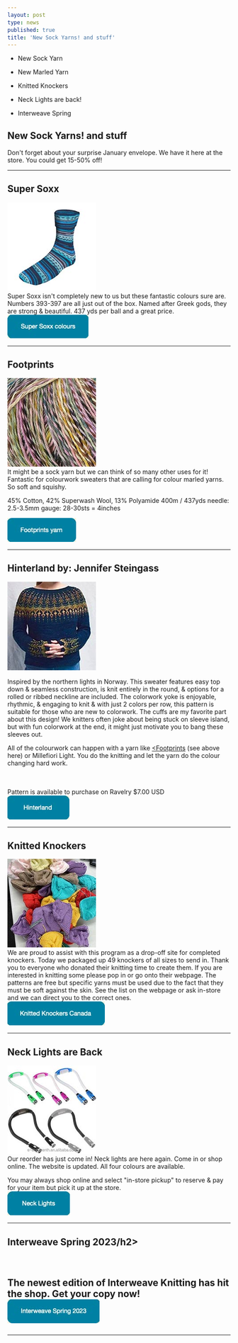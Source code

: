 ```yaml
---
layout: post
type: news
published: true
title: 'New Sock Yarns! and stuff'
---
```


- New Sock Yarn

- New Marled Yarn

- Knitted Knockers

- Neck Lights are back!

- Interweave Spring

<h2>New Sock Yarns! and stuff</h2>
<p>Don't forget about your surprise January envelope. We have it here at the store.
You could get 15-50% off!
</p>
<hr />
<h2>Super Soxx</h2>
<p><a href="https://www.woolandsilkcoshop.com/products/super-soxx-color-4-ply-capital-cities"><img src="/img/super_soxx.jpg"></a><br />Super Soxx isn't completely new to us but these fantastic colours sure are. Numbers 393-397 are all just out of the box. Named after Greek gods, they are strong & beautiful. 437 yds per ball and a great price.<br />
<a href="https://www.woolandsilkcoshop.com/products/super-soxx-color-4-ply-capital-cities"><img src="/img/btn_super_soxx.jpg"></a></p>
<hr />
<h2>Footprints</h2>
<p><a href="https://www.woolandsilkcoshop.com/products/wool-addicts-footprints"><img src="/img/footprints.jpg"></a> <br /> It might be a sock yarn but we can think of so many other uses for it! Fantastic for colourwork sweaters that are calling for colour marled yarns. So soft and squishy.

45% Cotton, 42% Superwash Wool, 13% Polyamide 400m / 437yds needle: 2.5-3.5mm gauge: 28-30sts = 4inches<br />

<a href="https://www.woolandsilkcoshop.com/products/wool-addicts-footprints"><img src="/img/btn_footprints.jpg"></a></p>

<hr />
<h2>Hinterland by: Jennifer Steingass</h2>
<p><a href="https://www.ravelry.com/patterns/library/hinterland-5"><img src="/img/hinterland.jpg"></a><br />

Inspired by the northern lights in Norway. This sweater features easy top down & seamless construction, is knit entirely in the round, & options for a rolled or ribbed neckline are included. The colorwork yoke is enjoyable, rhythmic, & engaging to knit & with just 2 colors per row, this pattern is suitable for those who are new to colorwork. The cuffs are my favorite part about this design! We knitters often joke about being stuck on sleeve island, but with fun colorwork at the end, it might just motivate you to bang these sleeves out.

All of the colourwork can happen with a yarn like <a href="https://www.woolandsilkcoshop.com/products/wool-addicts-footprints"><Footprints</a> (see above here) or Millefiori Light. You do the knitting and let the yarn do the colour changing hard work.

<br /><br />Pattern is available to purchase on Ravelry $7.00 USD<br />
 <a href="https://www.ravelry.com/patterns/library/hinterland-5"><img src="/img/btn_hinterland.jpg"></a></p>

<hr />
  <h2>Knitted Knockers</h2>
<p><a href="https://knittedknockerscanada.com/"><img src="/img/knitted_knockers.jpg"></a>
<br />
We are proud to assist with this program as a drop-off site for completed knockers. Today we packaged up 49 knockers of all sizes to send in. Thank you to everyone who donated their knitting time to create them. If you are interested in knitting some please pop in or go onto their webpage. The patterns are free but specific yarns must be used due to the fact that they must be soft against the skin. See the list on the webpage or ask in-store and we can direct you to the correct ones.<br />
  <a href="https://knittedknockerscanada.com"><img src="/img/btn_knitted_knockers.jpg"></a></p>

<hr />
<h2>Neck Lights are Back</h2>
<p><a href="https://www.woolandsilkcoshop.com/products/etched-wood-stitch-markers"><img src="/img/neck_lights.jpg"></a><br />Our reorder has just come in! Neck lights are here again. Come in or shop online. The website is updated. All four colours are available.

You may always shop online and select "in-store pickup" to reserve & pay for your item but pick it up at the store.<br />
<a href="https://www.woolandsilkcoshop.com/products/etched-wood-stitch-markers"><img src="/img/btn_neck_lights.jpg"></a></p>

<hr />
<h2>Interweave Spring 2023/h2>
<p><a href="https://www.woolandsilkcoshop.com/products/interweave-knits><img src="/img/interweave_knits.jpg"></a>	<br />


The newest edition of Interweave Knitting has hit the shop. Get your copy now!<br />
<a href="https://www.woolandsilkcoshop.com/products/interweave-knits"><img src="/img/btn_interweave.jpg"></a></p>

<hr />

